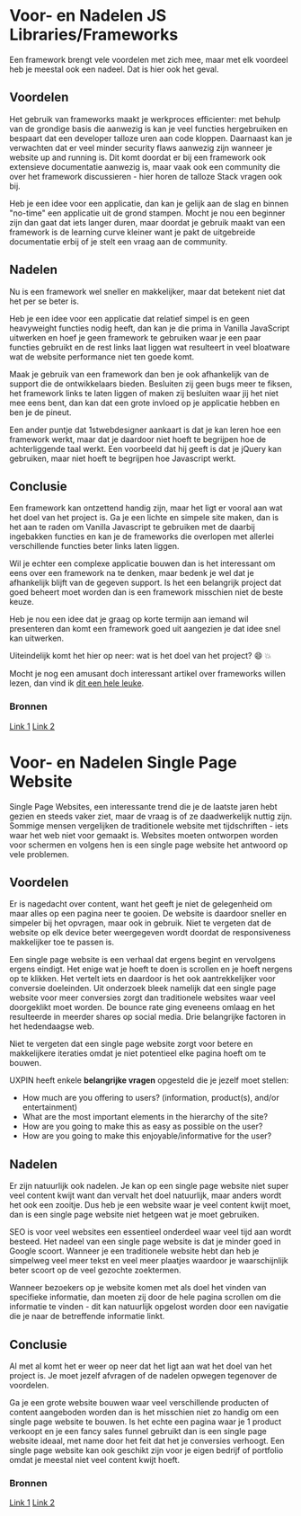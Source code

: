 # Voor- en Nadelen JS Libraries/Frameworks

Een framework brengt vele voordelen met zich mee, maar met elk voordeel heb je meestal ook een nadeel. Dat is hier ook het geval.

## Voordelen

Het gebruik van frameworks maakt je werkproces efficienter: met behulp van de grondige basis die aanwezig is kan je veel functies hergebruiken en bespaart dat een developer talloze uren aan code kloppen. Daarnaast kan je verwachten dat er veel minder security flaws aanwezig zijn wanneer je website up and running is. Dit komt doordat er bij een framework ook extensieve documentatie aanwezig is, maar vaak ook een community die over het framework discussieren - hier horen de talloze Stack vragen ook bij.

Heb je een idee voor een applicatie, dan kan je gelijk aan de slag en binnen "no-time" een applicatie uit de grond stampen. Mocht je nou een beginner zijn dan gaat dat iets langer duren, maar doordat je gebruik maakt van een framework is de learning curve kleiner want je pakt de uitgebreide documentatie erbij of je stelt een vraag aan de community.

## Nadelen

Nu is een framework wel sneller en makkelijker, maar dat betekent niet dat het per se beter is. 

Heb je een idee voor een applicatie dat relatief simpel is en geen heavyweight functies nodig heeft, dan kan je die prima in Vanilla JavaScript uitwerken en hoef je geen framework te gebruiken waar je een paar functies gebruikt en de rest links laat liggen wat resulteert in veel bloatware wat de website performance niet ten goede komt.

Maak je gebruik van een framework dan ben je ook afhankelijk van de support die de ontwikkelaars bieden. Besluiten zij geen bugs meer te fiksen, het framework links te laten liggen of maken zij besluiten waar jij het niet mee eens bent, dan kan dat een grote invloed op je applicatie hebben en ben je de pineut.

Een ander puntje dat 1stwebdesigner aankaart is dat je kan leren hoe een framework werkt, maar dat je daardoor niet hoeft te begrijpen hoe de achterliggende taal werkt. Een voorbeeld dat hij geeft is dat je jQuery kan gebruiken, maar niet hoeft te begrijpen hoe Javascript werkt.

## Conclusie

Een framework kan ontzettend handig zijn, maar het ligt er vooral aan wat het doel van het project is. Ga je een lichte en simpele site maken, dan is het aan te raden om Vanilla Javascript te gebruiken met de daarbij ingebakken functies en kan je de frameworks die overlopen met allerlei verschillende functies beter links laten liggen.

Wil je echter een complexe applicatie bouwen dan is het interessant om eens over een framework na te denken, maar bedenk je wel dat je afhankelijk blijft van de gegeven support. Is het een belangrijk project dat goed beheert moet worden dan is een framework misschien niet de beste keuze. 

Heb je nou een idee dat je graag op korte termijn aan iemand wil presenteren dan komt een framework goed uit aangezien je dat idee snel kan uitwerken.

Uiteindelijk komt het hier op neer: wat is het doel van het project? :smile: :boom:

Mocht je nog een amusant doch interessant artikel over frameworks willen lezen, dan vind ik [dit een hele leuke](https://www.hometrainershop.nl/product/756965/category-249257/waterrower-natural-beuken.html).


### Bronnen

[Link 1](http://1stwebdesigner.com/web-frameworks/)
[Link 2](http://www.noupe.com/development/javascript-frameworks-94897.html)




# Voor- en Nadelen Single Page Website
Single Page Websites, een interessante trend die je de laatste jaren hebt gezien en steeds vaker ziet, maar de vraag is of ze daadwerkelijk nuttig zijn. Sommige mensen vergelijken de traditionele website met tijdschriften - iets waar het web niet voor gemaakt is. Websites moeten ontworpen worden voor schermen en volgens hen is een single page website het antwoord op vele problemen.

## Voordelen
Er is nagedacht over content, want het geeft je niet de gelegenheid om maar alles op een pagina neer te gooien. De website is daardoor sneller en simpeler bij het opvragen, maar ook in gebruik. Niet te vergeten dat de website op elk device beter weergegeven wordt doordat de responsiveness makkelijker toe te passen is. 

Een single page website is een verhaal dat ergens begint en vervolgens ergens eindigt. Het enige wat je hoeft te doen is scrollen en je hoeft nergens op te klikken. Het vertelt iets en daardoor is het ook aantrekkelijker voor conversie doeleinden. Uit onderzoek bleek namelijk dat een single page website voor meer conversies zorgt dan traditionele websites waar veel doorgeklikt moet worden. De bounce rate ging eveneens omlaag en het resulteerde in meerder shares op social media. Drie belangrijke factoren in het hedendaagse web.

Niet te vergeten dat een single page website zorgt voor betere en makkelijkere iteraties omdat je niet potentieel elke pagina hoeft om te bouwen. 

UXPIN heeft enkele **belangrijke vragen** opgesteld die je jezelf moet stellen:

* How much are you offering to users? (information, product(s), and/or entertainment)
* What are the most important elements in the hierarchy of the site?
* How are you going to make this as easy as possible on the user?
* How are you going to make this enjoyable/informative for the user?

## Nadelen
Er zijn natuurlijk ook nadelen. Je kan op een single page website niet super veel content kwijt want dan vervalt het doel natuurlijk, maar anders wordt het ook een zooitje. Dus heb je een website waar je veel content kwijt moet, dan is een single page website niet hetgeen wat je moet gebruiken.

SEO is voor veel websites een essentieel onderdeel waar veel tijd aan wordt besteed. Het nadeel van een single page website is dat je minder goed in Google scoort. Wanneer je een traditionele website hebt dan heb je simpelweg veel meer tekst en veel meer plaatjes waardoor je waarschijnlijk beter scoort op de veel gezochte zoektermen.

Wanneer bezoekers op je website komen met als doel het vinden van specifieke informatie, dan moeten zij door de hele pagina scrollen om die informatie te vinden - dit kan natuurlijk opgelost worden door een navigatie die je naar de betreffende informatie linkt.

## Conclusie
Al met al komt het er weer op neer dat het ligt aan wat het doel van het project is. Je moet jezelf afvragen of de nadelen opwegen tegenover de voordelen. 

Ga je een grote website bouwen waar veel verschillende producten of content aangeboden worden dan is het misschien niet zo handig om een single page website te bouwen. Is het echte een pagina waar je 1 product verkoopt en je een fancy sales funnel gebruikt dan is een single page website ideaal, met name door het feit dat het je conversies verhoogt. Een single page website kan ook geschikt zijn voor je eigen bedrijf of portfolio omdat je meestal niet veel content kwijt hoeft.

### Bronnen

[Link 1](https://www.uxpin.com/studio/blog/single-page-vs-multi-page-ui-design-pros-cons/)
[Link 2](http://www.dtelepathy.com/blog/design/8-reasons-why-pageless-design-is-the-future-of-the-web)

